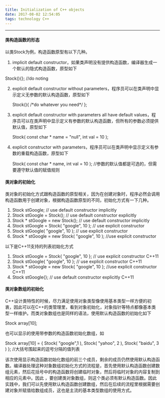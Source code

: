 ```yaml
---
title: Initialization of C++ objects
date: 2017-08-02 12:54:05
tags: technology C++
---
```


***

#### 类构造函数的形态

以类Stock为例，构造函数原型有以下几种。

1.  implicit default constructor，如果类声明没有提供构造函数，编译器生成一个默认的隐式构造函数，原型如下

   Stock(){}; //do noting

2. explicit default constructor without parameters，程序员可以在类声明中显示定义无参数的默认构造函数，原型如下

   Stock(){ /\*do whatever you need*/ };

3. explicit default constructor with parameters all have default values，程序员可以在类声明中显示定义有参数的默认构造函数，但所有的参数必须提供默认值，原型如下

   Stock( const char * name = "null", int val = 10 );

4. explicit constructor with parameters，程序员可以在类声明中显示定义有参数的重载构造函数，原型如下

   Stock( const char * name, int val = 10 ); //参数的默认值都是可选的，但需要遵守默认值的赋值规则



#### 类对象的初始化

类对象的初始化方式跟构造函数的原型相关，因为在创建对象时，程序必然会调用构造函数用于创建对象，根据构造函数原型的不同，初始化方式有一下几种。

1. Stock stGoogle; // use default constructor implicitly
2. Stock stGoogle = Stock(); // use default constructor explicitly
3. Stock * stGoogle = new Stock(); // use default constructor implicitly
4. Stock stGoogle = Stock( "google", 10 ); // use explicit constructor
5. Stock stGoogle( "google", 10 );  // use explicit constructor
6. Stock * stGoogle = new Stock( "google", 10 ); //use explicit constructor

以下是C++11支持的列表初始化方式

1. Stock stGoogle = Stock{ "google", 10 }; // use explicit constructor  C++11
2. Stock stGoogle{ "google", 10 };  // use explicit constructor  C++11
3. Stock * stGoogle = new Stock{ "google", 10 }; //use explicit constructor   C++11
4. Stock stGoogle{}; // use default constructor explicitly C++11



#### 类对象数组的初始化

C++设计类特性的时候，尽力满足使用对象类型像使用基本类型一样方便的初衷，因此可以在C++的类管理里，看到对象初始化，对象指针等特点都像基本类型一样维护。而类对象数组也是同样的语法，使用默认构造函数的初始化如下 

Stock array[10];

也可以显示的使用带参数的构造函数初始化数组，如

Stock array[10] = { Stock( "google",1 ), Stock( "yahoo", 2 ), Stock( "baidu", 3 ) }; //大括号围起来的逗号分隔的值列表

该次使用显示构造函数初始化数组的前三个成员，剩余的成员仍然使用默认构造函数。编译器处理这种对象数组初始化方式的流程是，首先使用默认构造函数创建数组元素，然后花括号中的构造函数将创建临时对象，然后将临时对象的内容复制到相应的元素中。因此 ，要创建类对象数组，则这个类必须有默认构造函数。因此实践中，我们可以先使用默认构造函数创建数组，然后在后续的流程里根据需要创建对象并赋值给数组成员，这也是主流的基本类型数组的使用方式。